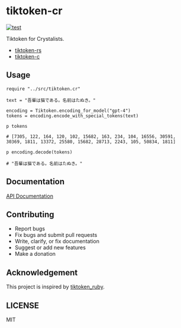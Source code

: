 # tiktoken-cr

[![test](https://github.com/kojix2/tiktoken-cr/actions/workflows/test.yml/badge.svg)](https://github.com/kojix2/tiktoken-cr/actions/workflows/test.yml)

Tiktoken for Crystalists.

- [tiktoken-rs](https://github.com/zurawiki/tiktoken-rs)
- [tiktoken-c](https://github.com/kojix2/tiktoken-c)

## Usage

```crystal
require "../src/tiktoken.cr"

text = "吾輩は猫である。名前はたぬき。"

encoding = Tiktoken.encoding_for_model("gpt-4")
tokens = encoding.encode_with_special_tokens(text)

p tokens

# [7305, 122, 164, 120, 102, 15682, 163, 234, 104, 16556, 30591, 30369, 1811, 13372, 25580, 15682, 28713, 2243, 105, 50834, 1811]

p encoding.decode(tokens)

# "吾輩は猫である。名前はたぬき。"

```

## Documentation

[API Documentation](https://kojix2.github.io/tiktoken-cr/)

## Contributing

- Report bugs
- Fix bugs and submit pull requests
- Write, clarify, or fix documentation
- Suggest or add new features
- Make a donation

## Acknowledgement

This project is inspired by [tiktoken_ruby](https://github.com/IAPark/tiktoken_ruby).
## LICENSE

MIT
